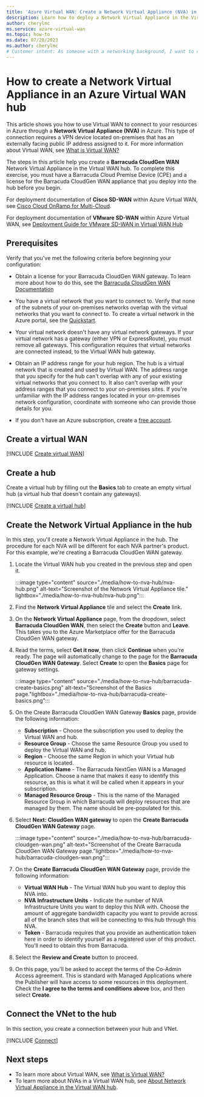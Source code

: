 ```yaml
---
title: 'Azure Virtual WAN: Create a Network Virtual Appliance (NVA) in the hub'
description: Learn how to deploy a Network Virtual Appliance in the Virtual WAN hub.
author: cherylmc
ms.service: azure-virtual-wan
ms.topic: how-to
ms.date: 07/28/2023
ms.author: cherylmc
# Customer intent: As someone with a networking background, I want to create a Network Virtual Appliance (NVA) in my Virtual WAN hub.
---
```

# How to create a Network Virtual Appliance in an Azure Virtual WAN hub

This article shows you how to use Virtual WAN to connect to your resources in Azure through a **Network Virtual Appliance (NVA)** in Azure. This type of connection requires a VPN device located on-premises that has an externally facing public IP address assigned to it. For more information about Virtual WAN, see [What is Virtual WAN?](virtual-wan-about.md)

The steps in this article help you create a **Barracuda CloudGen WAN** Network Virtual Appliance in the Virtual WAN hub. To complete this exercise, you must have a Barracuda Cloud Premise Device (CPE) and a license for the Barracuda CloudGen WAN appliance that you deploy into the hub before you begin.

For deployment documentation of **Cisco SD-WAN** within Azure Virtual WAN, see [Cisco Cloud OnRamp for Multi-Cloud](https://www.cisco.com/c/en/us/td/docs/routers/sdwan/configuration/cloudonramp/ios-xe-17/cloud-onramp-book-xe/cloud-onramp-multi-cloud.html#Cisco_Concept.dita_c61e0e7a-fff8-4080-afee-47b81e8df701).

For deployment documentation of **VMware SD-WAN** within Azure Virtual WAN, see [Deployment Guide for VMware SD-WAN in Virtual WAN Hub](https://docs.vmware.com/en/VMware-SD-WAN/index.html)

## Prerequisites

Verify that you've met the following criteria before beginning your configuration:

* Obtain a license for your Barracuda CloudGen WAN gateway. To learn more about how to do this, see the [Barracuda CloudGen WAN Documentation](https://www.barracuda.com/products/cloudgenwan)

* You have a virtual network that you want to connect to. Verify that none of the subnets of your on-premises networks overlap with the virtual networks that you want to connect to. To create a virtual network in the Azure portal, see the [Quickstart](../virtual-network/quick-create-portal.md).

* Your virtual network doesn't have any virtual network gateways. If your virtual network has a gateway (either VPN or ExpressRoute), you must remove all gateways. This configuration requires that virtual networks are connected instead, to the Virtual WAN hub gateway.

* Obtain an IP address range for your hub region. The hub is a virtual network that is created and used by Virtual WAN. The address range that you specify for the hub can't overlap with any of your existing virtual networks that you connect to. It also can't overlap with your address ranges that you connect to your on-premises sites. If you're unfamiliar with the IP address ranges located in your on-premises network configuration, coordinate with someone who can provide those details for you.

* If you don't have an Azure subscription, create a [free account](https://azure.microsoft.com/free/?WT.mc_id=A261C142F).

## <a name="openvwan"></a>Create a virtual WAN

[!INCLUDE [Create virtual WAN](../../includes/virtual-wan-create-vwan-include.md)]

## <a name="hub"></a>Create a hub

Create a virtual hub by filling out the **Basics** tab to create an empty virtual hub (a virtual hub that doesn't contain any gateways).

[!INCLUDE [Create a virtual hub](../../includes/virtual-wan-hub-basics.md)]

## Create the Network Virtual Appliance in the hub

In this step, you'll create a Network Virtual Appliance in the hub. The procedure for each NVA will be different for each NVA partner's product. For this example, we're creating a Barracuda CloudGen WAN gateway.

1. Locate the Virtual WAN hub you created in the previous step and open it.

   :::image type="content" source="./media/how-to-nva-hub/nva-hub.png" alt-text="Screenshot of the Network Virtual Appliance tile." lightbox="./media/how-to-nva-hub/nva-hub.png":::

1. Find the **Network Virtual Appliance** tile and select the **Create** link.
1. On the **Network Virtual Appliance** page, from the dropdown, select **Barracuda CloudGen WAN**, then select the **Create** button and **Leave**. This takes you to the Azure Marketplace offer for the Barracuda CloudGen WAN gateway.
1. Read the terms, select **Get it now**, then click **Continue** when you're ready. The page will automatically change to the page for the **Barracuda CloudGen WAN Gateway**. Select **Create** to open the **Basics** page for gateway settings.

   :::image type="content" source="./media/how-to-nva-hub/barracuda-create-basics.png" alt-text="Screenshot of the Basics page."lightbox="./media/how-to-nva-hub/barracuda-create-basics.png":::
1. On the Create Barracuda CloudGen WAN Gateway **Basics** page, provide the following information:

   * **Subscription** - Choose the subscription you used to deploy the Virtual WAN and hub.
   * **Resource Group** - Choose the same Resource Group you used to deploy the Virtual WAN and hub.
   * **Region** - Choose the same Region in which your Virtual hub resource is located.
   * **Application Name** - The Barracuda NextGen WAN is a Managed Application. Choose a name that makes it easy to identify this resource, as this is what it will be called when it appears in your subscription.
   * **Managed Resource Group** - This is the name of the Managed Resource Group in which Barracuda will deploy resources that are managed by them. The name should be pre-populated for this.
1. Select **Next: CloudGen WAN gateway** to open the **Create Barracuda CloudGen WAN Gateway** page.

   :::image type="content" source="./media/how-to-nva-hub/barracuda-cloudgen-wan.png" alt-text="Screenshot of the Create Barracuda CloudGen WAN Gateway page."lightbox="./media/how-to-nva-hub/barracuda-cloudgen-wan.png":::
1. On the **Create Barracuda CloudGen WAN Gateway** page, provide the following information:

   * **Virtual WAN Hub** - The Virtual WAN hub you want to deploy this NVA into.
   * **NVA Infrastructure Units** - Indicate the number of NVA Infrastructure Units you want to deploy this NVA with. Choose the amount of aggregate bandwidth capacity you want to provide across all of the branch sites that will be connecting to this hub through this NVA.
   * **Token** - Barracuda requires that you provide an authentication token here in order to identify yourself as a registered user of this product. You'll need to obtain this from Barracuda.
1. Select the **Review and Create** button to proceed.
1. On this page, you'll be asked to accept the terms of the Co-Admin Access agreement. This is standard with Managed Applications where the Publisher will have access to some resources in this deployment. Check the **I agree to the terms and conditions above** box, and then select **Create**.

## <a name="vnet"></a>Connect the VNet to the hub

In this section, you create a connection between your hub and VNet.

[!INCLUDE [Connect](../../includes/virtual-wan-connect-vnet-hub-include.md)]

## Next steps

* To learn more about Virtual WAN, see [What is Virtual WAN?](virtual-wan-about.md)
* To learn more about NVAs in a Virtual WAN hub, see [About Network Virtual Appliance in the Virtual WAN hub](about-nva-hub.md).
